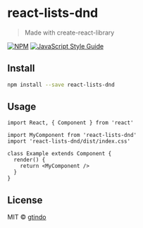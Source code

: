 # react-lists-dnd

> Made with create-react-library

[![NPM](https://img.shields.io/npm/v/react-lists-dnd.svg)](https://www.npmjs.com/package/react-lists-dnd) [![JavaScript Style Guide](https://img.shields.io/badge/code_style-standard-brightgreen.svg)](https://standardjs.com)

## Install

```bash
npm install --save react-lists-dnd
```

## Usage

```tsx
import React, { Component } from 'react'

import MyComponent from 'react-lists-dnd'
import 'react-lists-dnd/dist/index.css'

class Example extends Component {
  render() {
    return <MyComponent />
  }
}
```

## License

MIT © [gtindo](https://github.com/gtindo)

